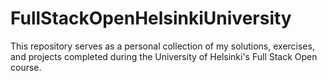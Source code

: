# FullStackOpenHelsinkiUniversity
This repository serves as a personal collection of my solutions, exercises, and projects completed during the University of Helsinki's Full Stack Open course.
